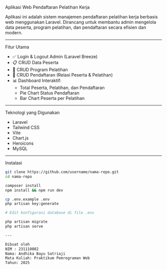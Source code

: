 Aplikasi Web Pendaftaran Pelatihan Kerja

Aplikasi ini adalah sistem manajemen pendaftaran pelatihan kerja berbasis web menggunakan Laravel. Dirancang untuk membantu admin mengelola data peserta, program pelatihan, dan pendaftaran secara efisien dan modern.

---

Fitur Utama

- ✅ Login & Logout Admin (Laravel Breeze)
- 📋 CRUD Data Peserta
- 📝 CRUD Program Pelatihan
- 🧾 CRUD Pendaftaran (Relasi Peserta & Pelatihan)
- 📊 Dashboard Interaktif:
     - Total Peserta, Pelatihan, dan Pendaftaran
     - Pie Chart Status Pendaftaran
     - Bar Chart Peserta per Pelatihan

---

Teknologi yang Digunakan

- Laravel 
- Tailwind CSS 
- Vite
- Chart.js
- Heroicons
- MySQL

---

Instalasi

```bash
git clone https://github.com/username/nama-repo.git
cd nama-repo

composer install
npm install && npm run dev

cp .env.example .env
php artisan key:generate

# Edit konfigurasi database di file .env

php artisan migrate
php artisan serve

---

Dibuat oleh
NIM : 231110082
Nama: Andhika Bayu Satriaji
Mata Kuliah: Praktikum Pemrograman Web
Tahun: 2025
